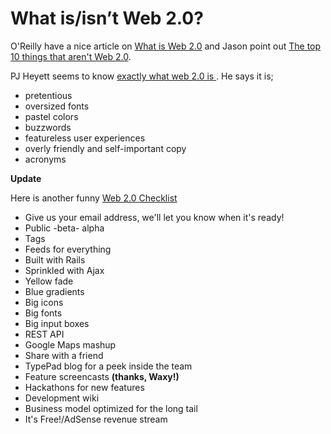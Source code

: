 # What is/isn’t Web 2.0?

O'Reilly have a nice article on [What is Web 2.0](http://www.oreillynet.com/pub/a/oreilly/tim/news/2005/09/30/what-is-web-20.html) and Jason point out [The top 10 things that aren't Web 2.0](http://37signals.com/svn/archives2/the_top_10_things_that_arent_web_20.php).

PJ Heyett seems to know [exactly what web 2.0 is ](http://pjhyett.com/articles/2005/10/03/priceless-definition-of-web-2-0). He says it is;

- pretentious
- oversized fonts
- pastel colors
- buzzwords
- featureless user experiences
- overly friendly and self-important copy
- acronyms

__Update__

Here is another funny [Web 2.0 Checklist](http://msippey.tadalist.com/lists/public/155420)

- Give us your email address, we'll let you know when it's ready!
- Public -beta- alpha
- Tags
- Feeds for everything
- Built with Rails
- Sprinkled with Ajax
- Yellow fade
- Blue gradients
- Big icons
- Big fonts
- Big input boxes
- REST API
- Google Maps mashup
- Share with a friend
- TypePad blog for a peek inside the team
- Feature screencasts __(thanks, Waxy!)__
- Hackathons for new features
- Development wiki
- Business model optimized for the long tail
- It's Free!/AdSense revenue stream
